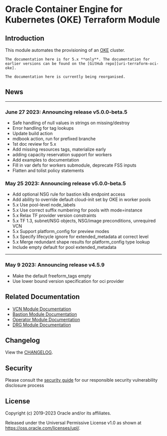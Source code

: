 [uri-changelog]: ./CHANGELOG.md
[uri-oci-cli]: https://docs.oracle.com/en-us/iaas/Content/API/Concepts/cliconcepts.htm#Command_Line_Interface_CLI
[uri-oci-oke]: https://docs.oracle.com/en-us/iaas/Content/ContEng/home.htm#top
[uri-terraform-oci-vcn]: https://github.com/oracle-terraform-modules/terraform-oci-vcn
[uri-terraform-oci-bastion]: https://github.com/oracle-terraform-modules/terraform-oci-bastion
[uri-terraform-oci-operator]: https://github.com/oracle-terraform-modules/terraform-oci-operator
[uri-terraform-oci-drg]: https://github.com/oracle-terraform-modules/terraform-oci-drg
[uri-terraform-oci-oke]: https://github.com/oracle-terraform-modules/terraform-oci-oke
[uri-terraform-options]: ./inputs_submodule.html#cluster
# Oracle Container Engine for Kubernetes (OKE) Terraform Module

## Introduction

This module automates the provisioning of an [OKE][uri-oci-oke] cluster.

```admonish notice
The documentation here is for 5.x **only**. The documentation for earlier versions can be found on the [GitHub repo][uri-terraform-oci-oke].
```

```admonish warning
The documentation here is currently being reorganised.
```

## News

***
### June 27 2023: Announcing release v5.0.0-beta.5

- Safe handling of null values in strings on missing/destroy
- Error handling for tag lookups
- Update build action
- mdbook action, run for prefixed branche
- 1st doc review for 5.x
- Add missing resources tags, materialize early
- adding capacity reservation support for workers
- Add examples to documentation
- Fill in var defs for workers submodule, deprecate FSS inputs
- Flatten and tolist policy statements

### May 25 2023: Announcing release v5.0.0-beta.5

- Add optional NSG rule for bastion k8s endpoint access
- Add ability to override default cloud-init set by OKE in worker pools
- 5.x Use pool-level node_labels
- 5.x Use correct suffix numbering for pools with mode=instance
- 5.x Relax TF provider version constraints
- 5.x TF 1.3, subnet/NSG objects, NSG/image preconditions, unrequired VCN
- 5.x Support platform_config for preview modes
- 5.x Specify lifecycle ignore for extended_metadata at correct level
- 5.x Merge redundant shape results for platform_config type lookup
- Include empty default for pool extended_metadata

***

### May 9 2023: Announcing release v4.5.9

- Make the default freeform_tags empty
- Use lower bound version specification for oci provider


## Related Documentation

* [VCN Module Documentation][uri-terraform-oci-vcn]
* [Bastion Module Documentation][uri-terraform-oci-bastion]
* [Operator Module Documentation][uri-terraform-oci-operator]
* [DRG Module Documentation][uri-terraform-oci-drg]

## Changelog
View the [CHANGELOG][uri-changelog].

## Security
Please consult the [security guide](./docs/SECURITY.md) for our responsible security vulnerability disclosure process


## License
Copyright (c) 2019-2023 Oracle and/or its affiliates.

Released under the Universal Permissive License v1.0 as shown at
<https://oss.oracle.com/licenses/upl/>.
